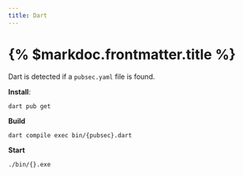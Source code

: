 ```yaml
---
title: Dart
---
```


# {% $markdoc.frontmatter.title %}

Dart is detected if a `pubsec.yaml` file is found.

**Install**:

```
dart pub get
```

**Build**

```
dart compile exec bin/{pubsec}.dart
```

**Start**

```
./bin/{}.exe
```
